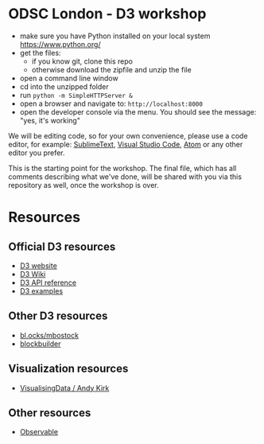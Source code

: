 # ODSC London - D3 workshop

- make sure you have Python installed on your local system https://www.python.org/
- get the files:
  - if you know git, clone this repo
  - otherwise download the zipfile and unzip the file
- open a command line window
- cd into the unzipped folder
- run `python -m SimpleHTTPServer &`
- open a browser and navigate to: `http://localhost:8000`
- open the developer console via the menu. You should see the message: "yes, it's working"

We will be editing code, so for your own convenience, please use a code editor, for example: [SublimeText](https://www.sublimetext.com/), [Visual Studio Code](https://code.visualstudio.com/), [Atom](https://atom.io/) or any other editor you prefer.

This is the starting point for the workshop. The final file, which has all comments describing what we've done, will be shared with you via this repository as well, once the workshop is over.

# Resources
## Official D3 resources
* [D3 website](https://d3js.org/)
* [D3 Wiki](https://github.com/d3/d3/wiki)
* [D3 API reference](https://github.com/d3/d3/blob/master/API.md)
* [D3 examples](https://github.com/d3/d3/wiki/Gallery)
## Other D3 resources
* [bl.ocks/mbostock](https://bl.ocks.org/mbostock/)
* [blockbuilder](http://blockbuilder.org/)
## Visualization resources
* [VisualisingData / Andy Kirk](http://www.visualisingdata.com/resources/)
## Other resources
* [Observable](https://beta.observablehq.com/)
